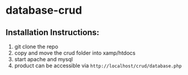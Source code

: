 # database-crud
 
## Installation Instructions:
1. git clone the repo
2. copy and move the crud folder into xamp/htdocs
3. start apache and mysql
4. product can be accessible via ```http://localhost/crud/database.php```
